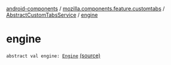 [android-components](../../index.md) / [mozilla.components.feature.customtabs](../index.md) / [AbstractCustomTabsService](index.md) / [engine](./engine.md)

# engine

`abstract val engine: `[`Engine`](../../mozilla.components.concept.engine/-engine/index.md) [(source)](https://github.com/mozilla-mobile/android-components/blob/master/components/feature/customtabs/src/main/java/mozilla/components/feature/customtabs/AbstractCustomTabsService.kt#L38)